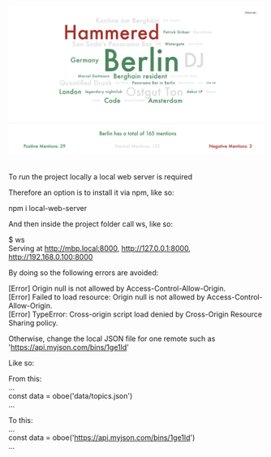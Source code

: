 ![alt text](screenshots/cover.png "This is a screenshot of the project")

<br />
To run the project locally a local web server is required

Therefore an option is to install it via npm, like so:

npm i local-web-server

And then inside the project folder call ws, like so:

$ ws <br />
Serving at http://mbp.local:8000, http://127.0.0.1:8000, http://192.168.0.100:8000

By doing so the following errors are avoided:

[Error] Origin null is not allowed by Access-Control-Allow-Origin. <br />
[Error] Failed to load resource: Origin null is not allowed by Access-Control-Allow-Origin. <br />
[Error] TypeError: Cross-origin script load denied by Cross-Origin Resource Sharing policy. <br />

Otherwise, change the local JSON file for one remote such as 'https://api.myjson.com/bins/1ge1ld'

Like so: <br />

From this: <br />
... <br />
const data = oboe('data/topics.json') <br />
... <br />

To this: <br />
... <br />
const data = oboe('https://api.myjson.com/bins/1ge1ld') <br />
... <br />
